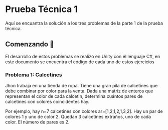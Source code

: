 # Prueba Técnica 1
Aquí se encuantra la solución a los tres problemas de la parte 1 de la prueba técnica.

## Comenzando 🚀
El desarrollo de estos problemas se realizó en Unity con el lenguaje C#, en este documento se encuentra el código de cada uno de estos ejercicios

### Problema 1: Calcetines

Jhon trabaja en una tienda de ropa. Tiene una gran pila de calcetines que debe combinar por color para la venta. Dada una matriz de enteros que representan el color de cada calcetin, determina cuántos pares de calcetines con colores coincidentes hay.

Por ejemplo, hay n=7 calcetines con colores ar=[1,2,1,2,1,3,2]. Hay un par de colores 1 y uno de color 2. Quedan 3 calcetines extraños, uno de cada color. El número de pares es 2.

